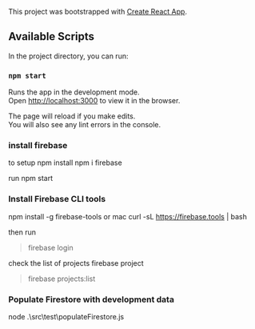This project was bootstrapped with [Create React App](https://github.com/facebook/create-react-app).

## Available Scripts

In the project directory, you can run:

### `npm start`

Runs the app in the development mode.<br />
Open [http://localhost:3000](http://localhost:3000) to view it in the browser.

The page will reload if you make edits.<br />
You will also see any lint errors in the console.

### install firebase

to setup
npm install
npm i firebase

run npm start

### Install Firebase CLI tools

npm install -g firebase-tools
or mac
curl -sL https://firebase.tools | bash

then run
> firebase login

check the list of projects firebase project
> firebase projects:list

### Populate Firestore with development data

node .\src\test\populateFirestore.js
